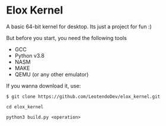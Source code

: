 # Elox Kernel
A basic 64-bit kernel for desktop. Its just a project for fun :)

But before you start, you need the following tools

* GCC
* Python v3.8
* NASM
* MAKE
* QEMU (or any other emulator)

If you wanna download it, use:

```$ git clone https://github.com/LeotendoDev/elox_kernel.git```

```cd elox_kernel```

```python3 build.py <operation>```
